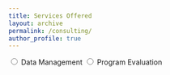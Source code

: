 ```yaml
---
title: Services Offered
layout: archive
permalink: /consulting/
author_profile: true
---
```


<input type="radio" name="option" value="option1"> Data Management
<input type="radio" name="option" value="option2"> Program Evaluation

<div id="content"></div>

<script>
document.querySelectorAll('input[name="option"]').forEach((input) => {
  input.addEventListener('change', () => {
    if (input.checked) {
      const selectedOption = input.value;
      const contentDiv = document.getElementById('content');
      if (selectedOption === 'option1') {
        contentDiv.innerHTML = 'In research, data must be cleaned before it may be analyzed. However, sometimes this task is more daunting than it appears at first. Often, multiple merges, reshapings, and validation checks must be done to ensure a dataset is ready for analysis. Particularly in an era where data are unstructured (found on webpages, and must be scraped from the internet), efficient, reproducible data management is critical to the success of a project before any analysis is done. If you need to clean data for a project and need a streamlined, efficient way of doing so, <a href="mailto:j.greathouse3@student.gsu.edu">contact me</a> and we can discuss the details.';
      } else if (selectedOption === 'option2') {
        contentDiv.innerHTML = 'Frequently, researchers need to know if some intervention (say, a tax, an anti-tobacco policy, an abortion ban, or some new marketing strategy) had some effect on outcomes that we care about. However, policy is never self justifying; it must be studied and evaluated to see if it actually *achieves* the aims it is meant to achieve. In fact, this goes beyond public policy: sometimes, the interventions we care about (<a href="https://static1.squarespace.com/static/5e0fdcef27e0945c43fab131/t/61eb4615e7feef09dcbe7d29/1642808862058/The+Economic+Impact+of+Migrants+from+Hurricane+Maria.pdf">say</a>, how hurricanes affect economic outcomes) are natural events, more or less, and we wish to understand how these interventions influence outcomes. The gold standard to do this is typically conducting a randomized controlled trial, but this is rarely possible in real life for a host of reasons. Furthermore, we know that simple regression analysis, *even when we adjust for a host of covariates*, rarely provides good causal evidence for real-life treatment effect estimation. Instead, proper program evaluation demands a mixture of domain expertise and judicious application of modern econometric methods. I have experience in causal inference and have packaged numerous such methods in <a href="https://github.com/jgreathouse9/mlsynth">Python</a> and <a href="https://ideas.repec.org/c/boc/bocode/s459107.html">Stata</a>. If you wish to implement a program evaluation using rigorous and objective methods, <a href="mailto:j.greathouse3@student.gsu.edu">contact me</a> today for a free consultation so we can discuss your needs.';
      }
    }
  });
});
</script>
